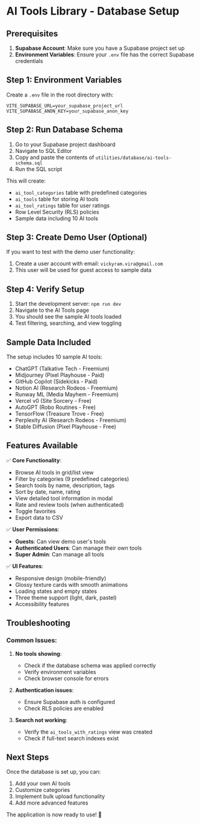 # AI Tools Library - Database Setup

## Prerequisites

1. **Supabase Account**: Make sure you have a Supabase project set up
2. **Environment Variables**: Ensure your `.env` file has the correct Supabase credentials

## Step 1: Environment Variables

Create a `.env` file in the root directory with:

```env
VITE_SUPABASE_URL=your_supabase_project_url
VITE_SUPABASE_ANON_KEY=your_supabase_anon_key
```

## Step 2: Run Database Schema

1. Go to your Supabase project dashboard
2. Navigate to SQL Editor
3. Copy and paste the contents of `utilities/database/ai-tools-schema.sql`
4. Run the SQL script

This will create:
- `ai_tool_categories` table with predefined categories
- `ai_tools` table for storing AI tools
- `ai_tool_ratings` table for user ratings
- Row Level Security (RLS) policies
- Sample data including 10 AI tools

## Step 3: Create Demo User (Optional)

If you want to test with the demo user functionality:

1. Create a user account with email: `vickyram.vira@gmail.com`
2. This user will be used for guest access to sample data

## Step 4: Verify Setup

1. Start the development server: `npm run dev`
2. Navigate to the AI Tools page
3. You should see the sample AI tools loaded
4. Test filtering, searching, and view toggling

## Sample Data Included

The setup includes 10 sample AI tools:
- ChatGPT (Talkative Tech - Freemium)
- Midjourney (Pixel Playhouse - Paid)
- GitHub Copilot (Sidekicks - Paid)
- Notion AI (Research Rodeos - Freemium)
- Runway ML (Media Mayhem - Freemium)
- Vercel v0 (Site Sorcery - Free)
- AutoGPT (Robo Routines - Free)
- TensorFlow (Treasure Trove - Free)
- Perplexity AI (Research Rodeos - Freemium)
- Stable Diffusion (Pixel Playhouse - Free)

## Features Available

✅ **Core Functionality**:
- Browse AI tools in grid/list view
- Filter by categories (9 predefined categories)
- Search tools by name, description, tags
- Sort by date, name, rating
- View detailed tool information in modal
- Rate and review tools (when authenticated)
- Toggle favorites
- Export data to CSV

✅ **User Permissions**:
- **Guests**: Can view demo user's tools
- **Authenticated Users**: Can manage their own tools
- **Super Admin**: Can manage all tools

✅ **UI Features**:
- Responsive design (mobile-friendly)
- Glossy texture cards with smooth animations
- Loading states and empty states
- Three theme support (light, dark, pastel)
- Accessibility features

## Troubleshooting

### Common Issues:

1. **No tools showing**: 
   - Check if the database schema was applied correctly
   - Verify environment variables
   - Check browser console for errors

2. **Authentication issues**:
   - Ensure Supabase auth is configured
   - Check RLS policies are enabled

3. **Search not working**:
   - Verify the `ai_tools_with_ratings` view was created
   - Check if full-text search indexes exist

## Next Steps

Once the database is set up, you can:
1. Add your own AI tools
2. Customize categories
3. Implement bulk upload functionality
4. Add more advanced features

The application is now ready to use! 🚀 
